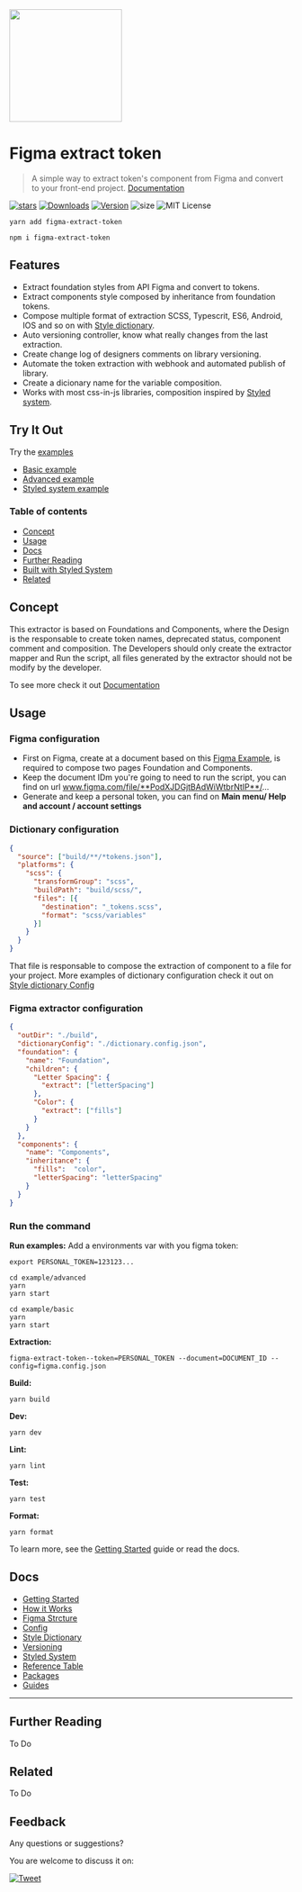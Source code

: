 <img src='https://robsonmathias.github.io/figma-extract-token/images/figma-extraction.png' width='200' height='auto' />

# Figma extract token

> A simple way to extract token's component from Figma and convert to your
> front-end project.
> [Documentation](https://robsonmathias.github.io/figma-extract-token/)

[![stars][]][github] [![Downloads][]][npm] [![Version][]][npm] ![size][]
![MIT License][license]

[version]: https://flat.badgen.net/npm/v/figma-extract-token
[downloads]: https://flat.badgen.net/npm/d/figma-extract-token
[license]: https://flat.badgen.net/badge/license/MIT/blue
[stars]: https://flat.badgen.net/github/stars/RobsonMathias/figma-extract-token
[size]: https://flat.badgen.net/bundlephobia/minzip/figma-extract-token
[npm]: https://npmjs.com/package/figma-extract-token
[github]: https://github.com/RobsonMathias/figma-extract-token

```
yarn add figma-extract-token

npm i figma-extract-token
```

## Features

- Extract foundation styles from API Figma and convert to tokens.
- Extract components style composed by inheritance from foundation tokens.
- Compose multiple format of extraction SCSS, Typescrit, ES6, Android, IOS and
  so on with [Style dictionary](https://amzn.github.io/style-dictionary/#/).
- Auto versioning controller, know what really changes from the last extraction.
- Create change log of designers comments on library versioning.
- Automate the token extraction with webhook and automated publish of library.
- Create a dicionary name for the variable composition.
- Works with most css-in-js libraries, composition inspired by
  [Styled system](https://github.com/styled-system).

## Try It Out

Try the
[examples](https://github.com/RobsonMathias/figma-extract-token/tree/master/examples)

- [Basic example](https://github.com/RobsonMathias/figma-extract-token/tree/master/examples/basic)
- [Advanced example](https://github.com/RobsonMathias/figma-extract-token/tree/master/examples/basic)
- [Styled system example](https://github.com/RobsonMathias/figma-extract-token/tree/master/examples/basic)

### Table of contents

- [Concept](#concept)
- [Usage](#usage)
- [Docs](#docs)
- [Further Reading](#further-reading)
- [Built with Styled System](#built-with-styled-system)
- [Related](#related)

## Concept

This extractor is based on Foundations and Components, where the Design is the
responsable to create token names, deprecated status, component comment and
composition. The Developers should only create the extractor mapper and Run the
script, all files generated by the extractor should not be modify by the
developer.

To see more check it out
[Documentation](https://robsonmathias.github.io/figma-extract-token/)

## Usage

### Figma configuration

- First on Figma, create at a document based on this
  [Figma Example](https://www.figma.com/file/PodXJDGjtBAdWiWtbrNtIP/POC-Design-Tokens-Extract?node-id=0%3A1),
  is required to compose two pages Foundation and Components.
- Keep the document IDm you're going to need to run the script, you can find on
  url www.figma.com/file/**PodXJDGjtBAdWiWtbrNtIP**/...
- Generate and keep a personal token, you can find on **Main menu/ Help and
  account / account settings**

### Dictionary configuration

```dictionary.config.json
{
  "source": ["build/**/*tokens.json"],
  "platforms": {
    "scss": {
      "transformGroup": "scss",
      "buildPath": "build/scss/",
      "files": [{
        "destination": "_tokens.scss",
        "format": "scss/variables"
      }]
    }
  }
}
```

That file is responsable to compose the extraction of component to a file for
your project. More examples of dictionary configuration check it out on
[Style dictionary Config](https://amzn.github.io/style-dictionary/#/config)

### Figma extractor configuration

```figma.config.json
{
  "outDir": "./build",
  "dictionaryConfig": "./dictionary.config.json",
  "foundation": {
    "name": "Foundation",
    "children": {
      "Letter Spacing": {
        "extract": ["letterSpacing"]
      },
      "Color": {
        "extract": ["fills"]
      }
    }
  },
  "components": {
    "name": "Components",
    "inheritance": {
      "fills":  "color",
      "letterSpacing": "letterSpacing"
    }
  }
}

```

### Run the command

**Run examples:** Add a environments var with you figma token:

```
export PERSONAL_TOKEN=123123...
```

```
cd example/advanced
yarn
yarn start
```

```
cd example/basic
yarn
yarn start
```

**Extraction:**

```
figma-extract-token--token=PERSONAL_TOKEN --document=DOCUMENT_ID --config=figma.config.json
```

**Build:**

```
yarn build
```

**Dev:**

```
yarn dev
```

**Lint:**

```
yarn lint
```

**Test:**

```
yarn test
```

**Format:**

```
yarn format
```

To learn more, see the
[Getting Started](https://robsonmathias.github.io/figma-extract-token/getting-started)
guide or read the docs.

## Docs

- [Getting Started](https://robsonmathias.github.io/figma-extract-token/getting-started)
- [How it Works](https://robsonmathias.github.io/figma-extract-token/how-it-works)
- [Figma Strcture](https://robsonmathias.github.io/figma-extract-token/figma-structure)
- [Config](https://robsonmathias.github.io/figma-extract-token/configuration)
- [Style Dictionary](https://robsonmathias.github.io/figma-extract-token/styled-dictionary)
- [Versioning](https://robsonmathias.github.io/figma-extract-token/versioning)
- [Styled System](https://robsonmathias.github.io/figma-extract-token/styled-system)
- [Reference Table](https://robsonmathias.github.io/figma-extract-token/table)
- [Packages](https://robsonmathias.github.io/figma-extract-token/packages)
- [Guides](https://robsonmathias.github.io/figma-extract-token/guides)

---

## Further Reading

To Do

## Related

To Do

## Feedback

Any questions or suggestions?

You are welcome to discuss it on:

[![Tweet](https://img.shields.io/twitter/url/http/shields.io.svg?style=social)](https://twitter.com/robsondmathias)

